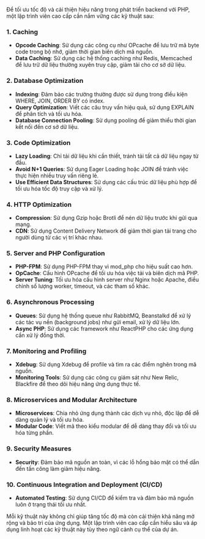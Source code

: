 Để tối ưu tốc độ và cải thiện hiệu năng trong phát triển backend với PHP, một lập trình viên cao cấp cần nắm vững các kỹ thuật sau:

### 1. **Caching**
- **Opcode Caching**: Sử dụng các công cụ như OPcache để lưu trữ mã byte code trong bộ nhớ, giảm thời gian biên dịch mã nguồn.
- **Data Caching**: Sử dụng các hệ thống caching như Redis, Memcached để lưu trữ dữ liệu thường xuyên truy cập, giảm tải cho cơ sở dữ liệu.

### 2. **Database Optimization**
- **Indexing**: Đảm bảo các trường thường được sử dụng trong điều kiện WHERE, JOIN, ORDER BY có index.
- **Query Optimization**: Viết các câu truy vấn hiệu quả, sử dụng EXPLAIN để phân tích và tối ưu hóa.
- **Database Connection Pooling**: Sử dụng pooling để giảm thiểu thời gian kết nối đến cơ sở dữ liệu.

### 3. **Code Optimization**
- **Lazy Loading**: Chỉ tải dữ liệu khi cần thiết, tránh tải tất cả dữ liệu ngay từ đầu.
- **Avoid N+1 Queries**: Sử dụng Eager Loading hoặc JOIN để tránh việc thực hiện nhiều truy vấn riêng lẻ.
- **Use Efficient Data Structures**: Sử dụng các cấu trúc dữ liệu phù hợp để tối ưu hóa tốc độ truy cập và xử lý.

### 4. **HTTP Optimization**
- **Compression**: Sử dụng Gzip hoặc Brotli để nén dữ liệu trước khi gửi qua mạng.
- **CDN**: Sử dụng Content Delivery Network để giảm thời gian tải trang cho người dùng từ các vị trí khác nhau.

### 5. **Server and PHP Configuration**
- **PHP-FPM**: Sử dụng PHP-FPM thay vì mod_php cho hiệu suất cao hơn.
- **OpCache**: Cấu hình OPcache để tối ưu hóa việc tải và biên dịch mã PHP.
- **Server Tuning**: Tối ưu hóa cấu hình server như Nginx hoặc Apache, điều chỉnh số lượng worker, timeout, và các tham số khác.

### 6. **Asynchronous Processing**
- **Queues**: Sử dụng hệ thống queue như RabbitMQ, Beanstalkd để xử lý các tác vụ nền (background jobs) như gửi email, xử lý dữ liệu lớn.
- **Async PHP**: Sử dụng các framework như ReactPHP cho các ứng dụng cần xử lý đồng thời.

### 7. **Monitoring and Profiling**
- **Xdebug**: Sử dụng Xdebug để profile và tìm ra các điểm nghẽn trong mã nguồn.
- **Monitoring Tools**: Sử dụng các công cụ giám sát như New Relic, Blackfire để theo dõi hiệu năng ứng dụng thực tế.

### 8. **Microservices and Modular Architecture**
- **Microservices**: Chia nhỏ ứng dụng thành các dịch vụ nhỏ, độc lập để dễ dàng quản lý và tối ưu hóa.
- **Modular Code**: Viết mã theo kiểu modular để dễ dàng thay đổi và tối ưu hóa từng phần.

### 9. **Security Measures**
- **Security**: Đảm bảo mã nguồn an toàn, vì các lỗ hổng bảo mật có thể dẫn đến tấn công làm giảm hiệu năng.

### 10. **Continuous Integration and Deployment (CI/CD)**
- **Automated Testing**: Sử dụng CI/CD để kiểm tra và đảm bảo mã nguồn luôn ở trạng thái tối ưu nhất.

Mỗi kỹ thuật này không chỉ giúp tăng tốc độ mà còn cải thiện khả năng mở rộng và bảo trì của ứng dụng. Một lập trình viên cao cấp cần hiểu sâu và áp dụng linh hoạt các kỹ thuật này tùy theo ngữ cảnh cụ thể của dự án.
